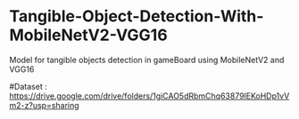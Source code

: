 # Tangible-Object-Detection-With-MobileNetV2-VGG16
Model for tangible objects detection in gameBoard using MobileNetV2 and VGG16

#Dataset : https://drive.google.com/drive/folders/1giCAO5dRbmChq63879lEKoHDp1vVm2-z?usp=sharing
